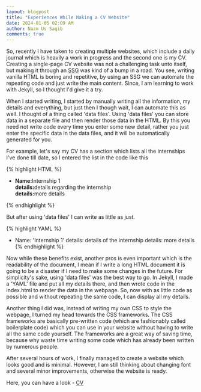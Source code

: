 ```yaml
---
layout: blogpost
title: "Experiences While Making a CV Website"
date: 2024-01-05 02:09 AM
author: Nazm Us Saqib
comments: true
---
```

So, recently I have taken to creating multiple websites, which include a daily journal which is heavily a work in progress and the second one is my CV.<!--more--> Creating a single-page CV website was not a challenging task unto itself, but making it through an <abbr title="Static Site Generetor">SSG</abbr> was kind of a bump in a road. You see, writing vanilla HTML is boring and repetitive, by using an SSG we can automate the repeating code and just write the main content. Since, I am learning to work with Jekyll, so I thought I'd give it a try. 

When I started writing, I started by manually writing all the information, my details and everything, but just then I though wait, I can automate this as well. I thought of a thing called 'data files'. Using 'data files' you can store data in a separate file and then render those data in the HTML. By this you need not write code every time you enter some new detail, rather you just enter the specific data in the data files, and it will be automatically generated for you. 

For example, let's say my CV has a section which lists all the internships I've done till date, so I entered the list in the code like this 

{% highlight HTML %}
<ul>
<li>
<strong>Name:</strong>Internship 1 <br>
<strong>details:</strong>details regarding the internship <br>
<strong>details:</strong>more details 
</li>
</ul>
{% endhighlight %}

But after using 'data files' I can write as little as just.

{% highlight YAML %}
- Name: 'Internship 1'
  details: details of the internship
  details: more details
{% endhighlight %}

Now while these benefits exist, another pros is even important which is the readability of the document, I mean if I write a long HTML document it is going to be a disaster if I need to make some changes in the future. For simplicity's sake, using 'data files' was the best way to go. In Jekyll, I made a 'YAML' file and put all my details there, and then wrote code in the index.html to render the data in the webpage. So, now with as little code as possible and without repeating the same code, I can display all my details. 

Another thing I did was, instead of writing my own CSS to style the webpage, I turned my head towards the CSS frameworks. The CSS frameworks are basically pre-written code (which are fashionably called boilerplate code) which you can use in your website without having to write all the same code yourself. The frameworks are a great way of saving time, because why waste time writing some code which has already been written by numerous people. 

After several hours of work, I finally managed to create a website which looks good and is minimal. However, I am still thinking about changing font and several minor improvements, otherwise the website is ready. 

Here, you can have a look - [CV](https://twisthead.github.io/curriculum-vitae/)